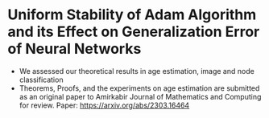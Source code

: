 # Uniform Stability of Adam Algorithm and its Effect on Generalization Error of Neural Networks
* We assessed our theoretical results in age estimation, image and node classification
* Theorems, Proofs, and the experiments on age estimation are submitted as an original paper to Amirkabir Journal of Mathematics and Computing for review. Paper: https://arxiv.org/abs/2303.16464
